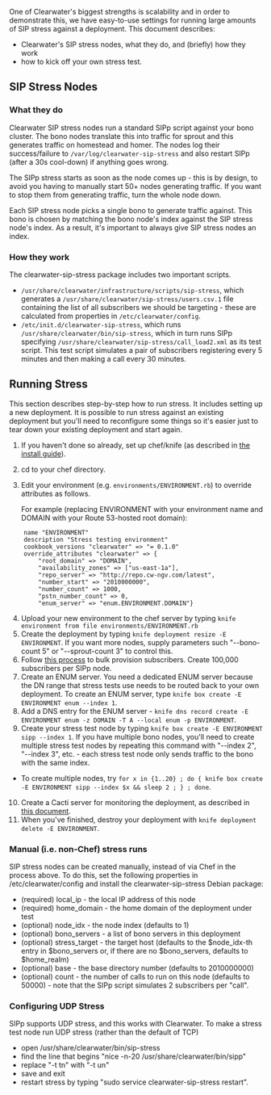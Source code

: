 One of Clearwater's biggest strengths is scalability and in order to demonstrate this, we have easy-to-use settings for running large amounts of SIP stress against a deployment.  This document describes:
* Clearwater's SIP stress nodes, what they do, and (briefly) how they work
* how to kick off your own stress test.

## SIP Stress Nodes
### What they do

Clearwater SIP stress nodes run a standard SIPp script against your bono cluster.  The bono nodes translate this into traffic for sprout and this generates traffic on homestead and homer.  The nodes log their success/failure to `/var/log/clearwater-sip-stress` and also restart SIPp (after a 30s cool-down) if anything goes wrong.

The SIPp stress starts as soon as the node comes up - this is by design, to avoid you having to manually start 50+ nodes generating traffic.  If you want to stop them from generating traffic, turn the whole node down.

Each SIP stress node picks a single bono to generate traffic against.  This bono is chosen by matching the bono node's index against the SIP stress node's index.  As a result, it's important to always give SIP stress nodes an index.

### How they work

The clearwater-sip-stress package includes two important scripts.

* `/usr/share/clearwater/infrastructure/scripts/sip-stress`, which generates a `/usr/share/clearwater/sip-stress/users.csv.1` file containing the list of all subscribers we should be targeting - these are calculated from properties in `/etc/clearwater/config`.
* `/etc/init.d/clearwater-sip-stress`, which runs `/usr/share/clearwater/bin/sip-stress`, which in turn runs SIPp specifying `/usr/share/clearwater/sip-stress/call_load2.xml` as its test script. This test script simulates a pair of subscribers registering every 5 minutes and then making a call every 30 minutes.

## Running Stress

This section describes step-by-step how to run stress.  It includes setting up a new deployment.  It is possible to run stress against an existing deployment but you'll need to reconfigure some things so it's easier just to tear down your existing deployment and start again.

1.  If you haven't done so already, set up chef/knife (as described in [the install guide](https://github.com/Metaswitch/clearwater-docs/wiki/Automated%20Install)).
2.  cd to your chef directory.
3.  Edit your environment (e.g. `environments/ENVIRONMENT.rb`) to override attributes as follows.

    For example (replacing ENVIRONMENT with your environment name and DOMAIN with your Route 53-hosted root domain):

```
    name "ENVIRONMENT"
    description "Stress testing environment"
    cookbook_versions "clearwater" => "= 0.1.0"
    override_attributes "clearwater" => {
        "root_domain" => "DOMAIN",
        "availability_zones" => ["us-east-1a"],
        "repo_server" => "http://repo.cw-ngv.com/latest",
        "number_start" => "2010000000",
        "number_count" => 1000,
        "pstn_number_count" => 0,
        "enum_server" => "enum.ENVIRONMENT.DOMAIN"}
```

4.  Upload your new environment to the chef server by typing `knife environment from file environments/ENVIRONMENT.rb`
5. Create the deployment by typing `knife deployment resize -E ENVIRONMENT`.  If you want more nodes, supply parameters such "--bono-count 5" or "--sprout-count 3" to control this.
6. Follow [this process](https://github.com/Metaswitch/crest/blob/dev/docs/Bulk-Provisioning%20Numbers.md) to bulk provision subscribers. Create 100,000 subscribers per SIPp node.
7. Create an ENUM server.  You need a dedicated ENUM server because the DN range that stress tests use needs to be routed back to your own deployment.  To create an ENUM server, type `knife box create -E ENVIRONMENT enum --index 1`.
8. Add a DNS entry for the ENUM server - `knife dns record create -E ENVIRONMENT enum -z DOMAIN -T A --local enum -p ENVIRONMENT`.
9. Create your stress test node by typing `knife box create -E ENVIRONMENT sipp --index 1`.  If you have multiple bono nodes, you'll need to create multiple stress test nodes by repeating this command with "--index 2", "--index 3", etc. - each stress test node only sends traffic to the bono with the same index.
  * To create multiple nodes, try `for x in {1..20} ; do { knife box create -E ENVIRONMENT sipp --index $x && sleep 2 ; } ; done`.
10. Create a Cacti server for monitoring the deployment, as described in [this document](https://github.com/Metaswitch/clearwater-docs/wiki/Cacti).
11. When you've finished, destroy your deployment with `knife deployment delete -E ENVIRONMENT`.

### Manual (i.e. non-Chef) stress runs

SIP stress nodes can be created manually, instead of via Chef in the process above. To do this, set the following properties in /etc/clearwater/config and install the clearwater-sip-stress Debian package:

* (required) local_ip - the local IP address of this node
* (required) home_domain - the home domain of the deployment under test
* (optional) node_idx - the node index (defaults to 1)
* (optional) bono_servers - a list of bono servers in this deployment
* (optional) stress_target - the target host (defaults to the $node_idx-th entry in $bono_servers or, if there are no $bono_servers, defaults to $home_realm)
* (optional) base - the base directory number (defaults to 2010000000)
* (optional) count - the number of calls to run on this node (defaults to 50000) - note that the SIPp script simulates 2 subscribers per "call".

### Configuring UDP Stress

SIPp supports UDP stress, and this works with Clearwater.  To make a stress test node run UDP stress (rather than the default of TCP)

* open /usr/share/clearwater/bin/sip-stress
* find the line that begins "nice -n-20 /usr/share/clearwater/bin/sipp"
* replace "-t tn" with "-t un"
* save and exit
* restart stress by typing "sudo service clearwater-sip-stress restart".
